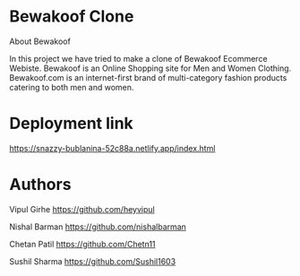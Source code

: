 # Bewakoof Clone
About Bewakoof

In this project we have tried to make a clone of Bewakoof Ecommerce Webiste.
Bewakoof is an Online Shopping site for Men and Women Clothing. Bewakoof.com is an internet-first brand of multi-category fashion products catering to both men and women.

# Deployment link
https://snazzy-bublanina-52c88a.netlify.app/index.html

# Authors
Vipul Girhe
https://github.com/heyvipul

Nishal Barman
https://github.com/nishalbarman

Chetan Patil
https://github.com/Chetn11

Sushil Sharma
https://github.com/Sushil1603


